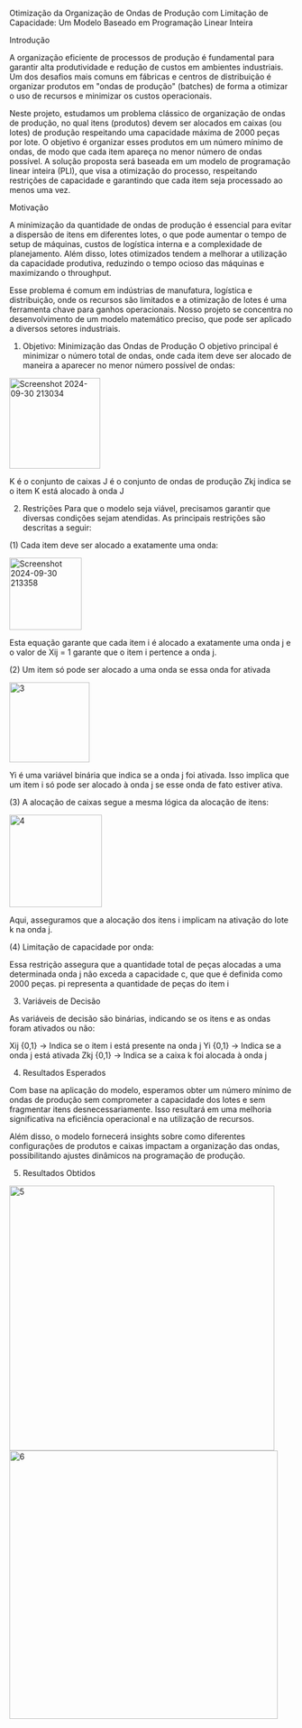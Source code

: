 Otimização da Organização de Ondas de Produção com Limitação de Capacidade: Um Modelo Baseado em Programação Linear Inteira

Introdução

A organização eficiente de processos de produção é fundamental para garantir alta produtividade e redução de custos em ambientes industriais. Um dos desafios mais comuns em fábricas e centros de distribuição é organizar produtos em "ondas de produção" (batches) de forma a otimizar o uso de recursos e minimizar os custos operacionais.

Neste projeto, estudamos um problema clássico de organização de ondas de produção, no qual itens (produtos) devem ser alocados em caixas (ou lotes) de produção respeitando uma capacidade máxima de 2000 peças por lote. O objetivo é organizar esses produtos em um número mínimo de ondas, de modo que cada item apareça no menor número de ondas possível. A solução proposta será baseada em um modelo de programação linear inteira (PLI), que visa a otimização do processo, respeitando restrições de capacidade e garantindo que cada item seja processado ao menos uma vez.

Motivação

A minimização da quantidade de ondas de produção é essencial para evitar a dispersão de itens em diferentes lotes, o que pode aumentar o tempo de setup de máquinas, custos de logística interna e a complexidade de planejamento. Além disso, lotes otimizados tendem a melhorar a utilização da capacidade produtiva, reduzindo o tempo ocioso das máquinas e maximizando o throughput.

Esse problema é comum em indústrias de manufatura, logística e distribuição, onde os recursos são limitados e a otimização de lotes é uma ferramenta chave para ganhos operacionais. Nosso projeto se concentra no desenvolvimento de um modelo matemático preciso, que pode ser aplicado a diversos setores industriais.

1. Objetivo: Minimização das Ondas de Produção
O objetivo principal é minimizar o número total de ondas, onde cada item deve ser alocado de maneira a aparecer no menor número possível de ondas:

<img width="161" alt="Screenshot 2024-09-30 213034" src="https://github.com/user-attachments/assets/c9089106-31c4-4585-aa28-756a8659cf4e">

K é o conjunto de caixas
J é o conjunto de ondas de produção
Zkj indica se o item K está alocado à onda J

2. Restrições
Para que o modelo seja viável, precisamos garantir que diversas condições sejam atendidas. As principais restrições são descritas a seguir:

(1) Cada item deve ser alocado a exatamente uma onda:

<img width="128" alt="Screenshot 2024-09-30 213358" src="https://github.com/user-attachments/assets/b9b4347d-b07c-4de8-9e49-854db902eecc">

Esta equação garante que cada item i é alocado a exatamente uma onda j e o valor de Xij = 1 garante que o item i pertence a onda j.

(2) Um item só pode ser alocado a uma onda se essa onda for ativada

<img width="142" alt="3" src="https://github.com/user-attachments/assets/3da702da-e68d-49f5-83bf-387a472dc25b">

Yi é uma variável binária que indica se a onda j foi ativada. Isso implica que um item i só pode ser alocado à onda j se esse onda de fato estiver ativa.

(3) A alocação de caixas segue a mesma lógica da alocação de itens:

<img width="164" alt="4" src="https://github.com/user-attachments/assets/cb17d5f4-763e-4535-a46e-feaa53210cd0">

Aqui, asseguramos que a alocação dos itens i implicam na ativação do lote k na onda j.

(4) Limitação de capacidade por onda:

Essa restrição assegura que a quantidade total de peças alocadas a uma determinada onda j não exceda a capacidade c, que que é definida como 2000 peças. pi representa a quantidade de peças do item i

3. Variáveis de Decisão

As variáveis de decisão são binárias, indicando se os itens e as ondas foram ativados ou não:

Xij {0,1} -> Indica se o item i está presente na onda j
Yi {0,1} -> Indica se a onda j está ativada
Zkj {0,1} -> Indica se a caixa k foi alocada à onda j

4. Resultados Esperados

Com base na aplicação do modelo, esperamos obter um número mínimo de ondas de produção sem comprometer a capacidade dos lotes e sem fragmentar itens desnecessariamente. Isso resultará em uma melhoria significativa na eficiência operacional e na utilização de recursos.

Além disso, o modelo fornecerá insights sobre como diferentes configurações de produtos e caixas impactam a organização das ondas, possibilitando ajustes dinâmicos na programação de produção.

5. Resultados Obtidos

<img width="470" alt="5" src="https://github.com/user-attachments/assets/9daf143f-51eb-4a3d-8e4c-c517be0121bc">


<img width="476" alt="6" src="https://github.com/user-attachments/assets/59d68f5d-b5af-4389-ba25-cee5d975535d">

